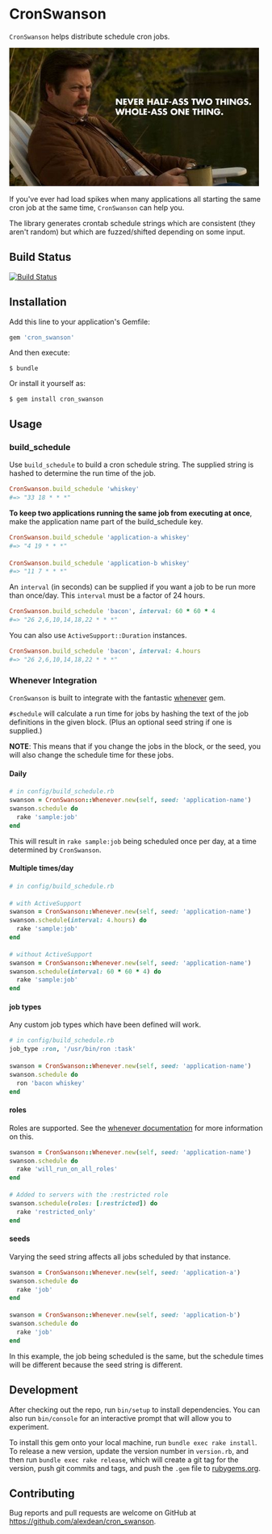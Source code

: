 # CronSwanson

`CronSwanson` helps distribute schedule cron jobs.

![Never half-ass two things.](whole-ass.jpg)

If you've ever had load spikes when many applications all starting the same
cron job at the same time, `CronSwanson` can help you.

The library generates crontab schedule strings which are consistent (they aren't
random) but which are fuzzed/shifted depending on some input.

## Build Status

[![Build Status](https://travis-ci.org/alexdean/cron_swanson.svg?branch=master)](https://travis-ci.org/alexdean/cron_swanson)

## Installation

Add this line to your application's Gemfile:

```ruby
gem 'cron_swanson'
```

And then execute:

    $ bundle

Or install it yourself as:

    $ gem install cron_swanson

## Usage

### build_schedule

Use `build_schedule` to build a cron schedule string. The supplied string is hashed
to determine the run time of the job.

```ruby
CronSwanson.build_schedule 'whiskey'
#=> "33 18 * * *"
```

**To keep two applications running the same job from executing at once**, make the
application name part of the build_schedule key.

```ruby
CronSwanson.build_schedule 'application-a whiskey'
#=> "4 19 * * *"

CronSwanson.build_schedule 'application-b whiskey'
#=> "11 7 * * *"
```

An `interval` (in seconds) can be supplied if you want a job to be run more than
once/day. This `interval` must be a factor of 24 hours.

```ruby
CronSwanson.build_schedule 'bacon', interval: 60 * 60 * 4
#=> "26 2,6,10,14,18,22 * * *"
```

You can also use `ActiveSupport::Duration` instances.

```ruby
CronSwanson.build_schedule 'bacon', interval: 4.hours
#=> "26 2,6,10,14,18,22 * * *"
```

### Whenever Integration

`CronSwanson` is built to integrate with the fantastic [whenever](https://github.com/javan/whenever) gem.

`#schedule` will calculate a run time for jobs by hashing the text of the job
definitions in the given block. (Plus an optional seed string if one is supplied.)

**NOTE**: This means that if you change the jobs in the block, or the seed, you will also
change the schedule time for these jobs.

#### Daily

```ruby
# in config/build_schedule.rb
swanson = CronSwanson::Whenever.new(self, seed: 'application-name')
swanson.schedule do
  rake 'sample:job'
end
```

This will result in `rake sample:job` being scheduled once per day, at a time
determined by `CronSwanson`.

#### Multiple times/day

```ruby
# in config/build_schedule.rb

# with ActiveSupport
swanson = CronSwanson::Whenever.new(self, seed: 'application-name')
swanson.schedule(interval: 4.hours) do
  rake 'sample:job'
end

# without ActiveSupport
swanson = CronSwanson::Whenever.new(self, seed: 'application-name')
swanson.schedule(interval: 60 * 60 * 4) do
  rake 'sample:job'
end
```

#### job types

Any custom job types which have been defined will work.

```ruby
# in config/build_schedule.rb
job_type :ron, '/usr/bin/ron :task'

swanson = CronSwanson::Whenever.new(self, seed: 'application-name')
swanson.schedule do
  ron 'bacon whiskey'
end
```

#### roles

Roles are supported. See the [whenever documentation](https://github.com/javan/whenever#capistrano-roles)
for more information on this.

```ruby
swanson = CronSwanson::Whenever.new(self, seed: 'application-name')
swanson.schedule do
  rake 'will_run_on_all_roles'
end

# Added to servers with the :restricted role
swanson.schedule(roles: [:restricted]) do
  rake 'restricted_only'
end
```

#### seeds

Varying the seed string affects all jobs scheduled by that instance.

```ruby
swanson = CronSwanson::Whenever.new(self, seed: 'application-a')
swanson.schedule do
  rake 'job'
end

swanson = CronSwanson::Whenever.new(self, seed: 'application-b')
swanson.schedule do
  rake 'job'
end
```

In this example, the job being scheduled is the same, but the schedule times will
be different because the seed string is different.

## Development

After checking out the repo, run `bin/setup` to install dependencies. You can also run `bin/console` for an interactive prompt that will allow you to experiment.

To install this gem onto your local machine, run `bundle exec rake install`. To release a new version, update the version number in `version.rb`, and then run `bundle exec rake release`, which will create a git tag for the version, push git commits and tags, and push the `.gem` file to [rubygems.org](https://rubygems.org).

## Contributing

Bug reports and pull requests are welcome on GitHub at https://github.com/alexdean/cron_swanson.
